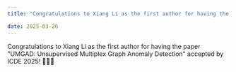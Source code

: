```yaml
---
title: "Congratulations to Xiang Li as the first author for having the paper \"UMGAD: Unsupervised Multiplex Graph Anomaly Detection\" accepted by ICDE 2025! "

date: 2025-03-26
---
```



<!--more-->

Congratulations to Xiang Li as the first author for having the paper "UMGAD: Unsupervised Multiplex Graph Anomaly Detection" accepted by ICDE 2025! 🎉🎉🎉